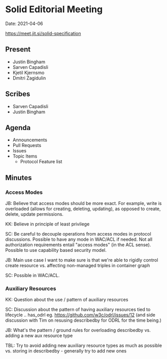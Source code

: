 # Solid Editorial Meeting
Date: 2021-04-06

https://meet.jit.si/solid-specification

## Present
* Justin Bingham
* Sarven Capadisli
* Kjetil Kjernsmo
* Dmitri Zagidulin

## Scribes

* Sarven Capadisli
* Justin Bingham

## Agenda

* Announcements
* Pull Requests
* Issues
* Topic Items
    * Protocol Feature list 

## Minutes

### Access Modes

JB: Believe that access modes should be more exact. For example, write is overloaded (allows for creating, deleting, updating), as opposed to create, delete, update permissions.

KK: Believe in principle of least privilege

SC: Be careful to decouple operations from access modes in protocol discussions. Possible to have any mode in WAC/ACL if needed. Not all authorization requirements entail "access modes" (in the ACL sense). Possible to use capability based security model.

JB: Main use case I want to make sure is that we're able to rigidly control create resource vs. affecting non-managed triples in container graph

SC: Possible in WAC/ACL.


### Auxiliary Resources

KK: Question about the use / pattern of auxiliary resources

SC: Discussion about the pattern of having auxiliary resources tied to lifecycle .. has_odrl eg. https://github.com/w3c/odrl/issues/12 (and side discussion with Tim on resusing describedby for ODRL for the time being.)

JB: What's the pattern / ground rules for overloading describedby vs. adding a new aux resource type

TBL: Try to avoid adding new auxiliary resource types as much as possible vs. storing in describedby - generally try to add new ones



